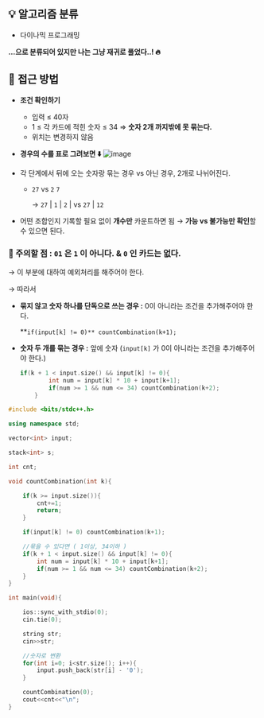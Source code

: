 ## 💡 알고리즘 분류

- 다이나믹 프로그래밍

**…으로 분류되어 있지만 나는 그냥 재귀로 풀었다..! 🔥** 

## 🔎 접근 방법

- **조건 확인하기**
    - 입력 ≤ 40자
    - 1 ≤ 각 카드에 적힌 숫자 ≤ 34 ⇒ **숫자 2개 까지밖에 못 묶는다.**
    - 위치는 변경하지 않음
- **경우의 수를 표로 그려보면 ⬇️**
![image](https://github.com/user-attachments/assets/23085590-c1bf-4732-b666-99e6054fd3bb)



- 각 단계에서 뒤에 오는 숫자랑 묶는 경우 vs 아닌 경우, 2개로 나뉘어진다.
    - `27` vs `2`  `7`
        
        → `27` | `1` | `2`  | vs `27` | `12` 
        
- 어떤 조합인지 기록할 필요 없이 **개수만** 카운트하면 됨 → **가능 vs 불가능만 확인**할 수 있으면 된다.

### 🚨 주의할 점 : `01` 은 `1` 이 아니다. & `0` 인 카드는 없다.

→ 이 부분에 대하여 예외처리를 해주어야 한다. 

→ 따라서 

- **묶지 않고 숫자 하나를 단독으로 쓰는 경우 :** 0이 아니라는 조건을 추가해주어야 한다.
    
    **`if(input[k] != 0)** countCombination(k+1);`
    
- **숫자 두 개를 묶는 경우 :** 앞에 숫자 (`input[k]` 가 0이 아니라는 조건을 추가해주어야 한다.)
    
    ```cpp
    if(k + 1 < input.size() && input[k] != 0){
    		int num = input[k] * 10 + input[k+1];
    		if(num >= 1 && num <= 34) countCombination(k+2);
    	}
    ```
    

```cpp
#include <bits/stdc++.h>

using namespace std;

vector<int> input;

stack<int> s;

int cnt;

void countCombination(int k){

	if(k >= input.size()){
		cnt+=1;
		return;
	}

	if(input[k] != 0) countCombination(k+1);

	//묶을 수 있다면 ( 1이상, 34이하 )
	if(k + 1 < input.size() && input[k] != 0){
		int num = input[k] * 10 + input[k+1];
		if(num >= 1 && num <= 34) countCombination(k+2);
	}
}

int main(void){

	ios::sync_with_stdio(0);
	cin.tie(0);

	string str; 
	cin>>str;

	//숫자로 변환 
	for(int i=0; i<str.size(); i++){
		input.push_back(str[i] - '0');
	}

	countCombination(0);
	cout<<cnt<<"\n";
}
```
